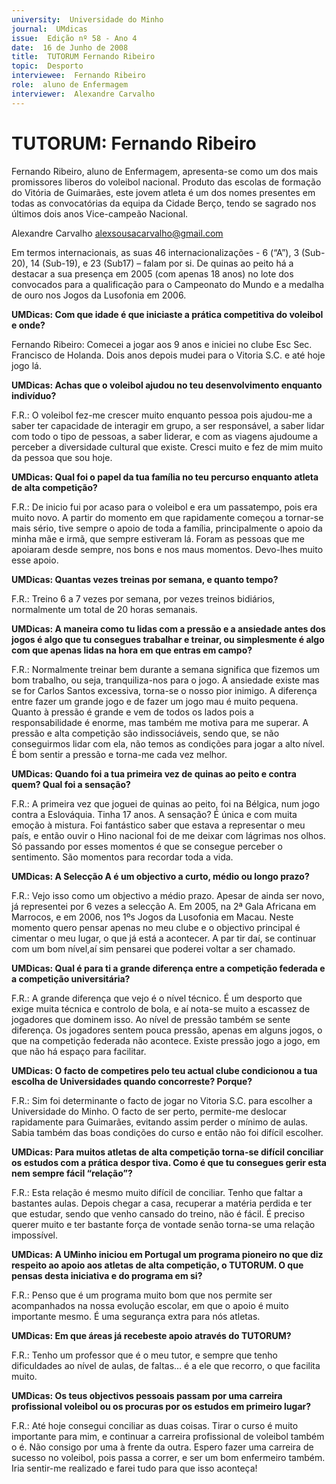 ```yaml
---
university:  Universidade do Minho
journal:  UMdicas
issue:  Edição nº 58 - Ano 4
date:  16 de Junho de 2008
title:  TUTORUM Fernando Ribeiro
topic:  Desporto
interviewee:  Fernando Ribeiro
role:  aluno de Enfermagem
interviewer:  Alexandre Carvalho
--- 
```


# TUTORUM: Fernando Ribeiro

Fernando Ribeiro, aluno de Enfermagem, apresenta-se como um dos mais promissores liberos do voleibol nacional. Produto das escolas de formação do Vitória de Guimarães, este jovem atleta é um dos nomes presentes em todas as convocatórias da equipa da Cidade Berço, tendo se sagrado nos últimos dois anos Vice-campeão Nacional.
 
Alexandre Carvalho alexsousacarvalho@gmail.com 


Em termos internacionais, as suas 46 internacionalizações - 6 (“A”), 3 (Sub-20), 14 (Sub-19), e 23 (Sub17) – falam por si. De quinas ao peito há a destacar a sua presença em 2005 (com apenas 18 anos) no lote dos convocados para a qualificação para o Campeonato do Mundo e a medalha de ouro nos Jogos da Lusofonia em 2006.
 

**UMDicas: Com que idade é que iniciaste a prática competitiva do voleibol e onde?**

Fernando Ribeiro: Comecei a jogar aos 9 anos e iniciei no clube Esc Sec. Francisco de Holanda. Dois anos depois mudei para o Vitoria S.C. e até hoje jogo lá.
 

**UMDicas: Achas que o voleibol ajudou no teu desenvolvimento enquanto indivíduo?**

F.R.: O voleibol fez-me crescer muito enquanto pessoa pois ajudou-me a saber ter capacidade de interagir em grupo, a ser responsável, a saber lidar com todo o tipo de pessoas, a saber liderar, e com as viagens ajudoume a perceber a diversidade cultural que existe. Cresci muito e fez de mim muito da pessoa que sou hoje.
 

**UMDicas: Qual foi o papel da tua família no teu percurso enquanto atleta de alta competição?**

F.R.: De inicio fui por acaso para o voleibol e era um passatempo, pois era muito novo. A partir do momento em que rapidamente começou a tornar-se mais sério, tive sempre o apoio de toda a família, principalmente o apoio da minha mãe e irmã, que sempre estiveram lá. Foram as pessoas que me apoiaram desde sempre, nos bons e nos maus momentos.
Devo-lhes muito esse apoio.
 

**UMDicas: Quantas vezes treinas por semana, e quanto tempo?**

F.R.: Treino 6 a 7 vezes por semana, por vezes treinos bidiários, normalmente um total de 20 horas semanais.
 

**UMDicas: A maneira como tu lidas com a pressão e a ansiedade antes dos jogos é algo que tu consegues trabalhar e treinar, ou simplesmente é algo com que apenas lidas na hora em que entras em campo?**
 
F.R.: Normalmente treinar bem durante a semana significa que fizemos um bom trabalho, ou seja, tranquiliza-nos para o jogo. A ansiedade existe mas se for Carlos Santos excessiva, torna-se o nosso pior inimigo. A diferença entre fazer um grande jogo e de fazer um jogo mau é muito pequena. Quanto à pressão é grande e vem de todos os lados pois a responsabilidade é enorme, mas também me motiva para me superar. A pressão e alta competição são indissociáveis, sendo que, se não conseguirmos lidar com ela, não temos as condições para jogar a alto nível. É bom sentir a pressão e torna-me cada vez melhor.
 

**UMDicas: Quando foi a tua primeira vez de quinas ao peito e contra quem? Qual foi a sensação?**

F.R.: A primeira vez que joguei de quinas ao peito, foi na Bélgica, num jogo contra a Eslováquia.
Tinha 17 anos. A sensação? É única e com muita emoção à mistura. Foi fantástico saber que estava a representar o meu país, e então ouvir o Hino nacional foi de me deixar com lágrimas nos olhos.
Só passando por esses momentos é que se consegue perceber o sentimento. São momentos para recordar toda a vida.
 

**UMDicas: A Selecção A é um objectivo a curto, médio ou longo prazo?**

F.R.: Vejo isso como um objectivo a médio prazo. Apesar de ainda ser novo, já representei por 6 vezes a selecção A. Em 2005, na 2ª Gala Africana em Marrocos, e em 2006, nos 1ºs Jogos da Lusofonia em Macau. Neste momento quero pensar apenas no meu clube e o objectivo principal é cimentar o meu lugar, o que já está a acontecer. A par tir daí, se continuar com um bom nível,aí sim pensarei que poderei voltar a ser chamado.
 

**UMDicas: Qual é para ti a grande diferença entre a competição federada e a competição universitária?**

F.R.: A grande diferença que vejo é o nível técnico. É um desporto que exige muita técnica e controlo de bola, e aí nota-se muito a escassez de jogadores que dominem isso.
Ao nível de pressão também se sente diferença. Os jogadores sentem pouca pressão, apenas em alguns jogos, o que na competição federada não acontece. Existe pressão jogo a jogo, em que não há espaço para facilitar.
 

**UMDicas: O facto de competires pelo teu actual clube condicionou a tua escolha de Universidades quando concorreste? Porque?**

F.R.: Sim foi determinante o facto de jogar no Vitoria S.C. para escolher a Universidade do Minho.
O facto de ser perto, permite-me deslocar rapidamente para Guimarães, evitando assim perder o mínimo de aulas. Sabia também das boas condições do curso e então não foi difícil escolher.
 

**UMDicas: Para muitos atletas de alta competição torna-se difícil conciliar os estudos com a prática despor tiva. Como é que tu consegues gerir esta nem sempre fácil “relação”?**

F.R.: Esta relação é mesmo muito difícil de conciliar. Tenho que faltar a bastantes aulas. Depois chegar a casa, recuperar a matéria perdida e ter que estudar, sendo que venho cansado do treino, não é fácil. É preciso querer muito e ter bastante força de vontade senão torna-se uma relação impossível.
 

**UMDicas: A UMinho iniciou em Portugal um programa pioneiro no que diz respeito ao apoio aos atletas de alta competição, o TUTORUM. O que pensas desta iniciativa e do programa em si?**

F.R.: Penso que é um programa muito bom que nos permite ser acompanhados na nossa evolução escolar, em que o apoio é muito importante mesmo. É uma segurança extra para nós atletas.
 

**UMDicas: Em que áreas já recebeste apoio através do TUTORUM?**

F.R.: Tenho um professor que é o meu tutor, e sempre que tenho dificuldades ao nível de aulas, de faltas… é a ele que recorro, o que facilita muito.
 

**UMDicas: Os teus objectivos pessoais passam por uma carreira profissional voleibol ou os procuras por os estudos em primeiro lugar?**

F.R.: Até hoje consegui conciliar as duas coisas. Tirar o curso é muito importante para mim, e continuar a carreira profissional de voleibol também o é. Não consigo por uma à frente da outra. Espero fazer uma carreira de sucesso no voleibol, pois passa a correr, e ser um bom enfermeiro também. Iria sentir-me realizado e farei tudo para que isso aconteça!

